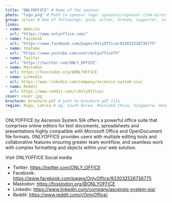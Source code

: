 ```yaml
---
title: "ONLYOFFICE" # Name of the sponsor
photo: "logo.png" # Path to sponsor logo: sponsors/<sponsor-item-directory>/logo.png
group: silver # One of followings: gold, silver, bronze, supporter, infra, record, videoi18n, swag, partner
links:
- name: Website
  url: "https://www.onlyoffice.com/"
- name: Facebook
  url: "https://www.facebook.com/pages/OnlyOffice/833032526736775"
- name: YouTube
  url: "https://www.youtube.com/user/onlyofficeTV"
- name: Twitter
  url: "https://twitter.com/ONLY_OFFICE"
- name: Mastodon
  url: https://fosstodon.org/@ONLYOFFICE
- name: Linkedin
  url: https://www.linkedin.com/company/ascensio-system-sia/
- name: Reddit
  url: https://www.reddit.com/r/OnlyOffice/
cover: cover.jpg
brochure: brochure.pdf # path to brochure pdf file
region: Riga, Latvia # eg. South Korea, Mainland China, Singapore, Hong Kong, Taiwan ...
---
```


ONLYOFFICE by Ascensio System SIA offers a powerful office suite that comprises online editors for text documents, spreadsheets and presentations highly compatible with Microsoft Office and OpenDocument file formats. ONLYOFFICE provides users with multiple editing tools and collaborative features ensuring greater team workflow, and seamless work with complex formatting and objects within your web solution.

Visit ONLYOFFICE Social media
- Twitter: https://twitter.com/ONLY_OFFICE
- Facebook: https://www.facebook.com/pages/OnlyOffice/833032526736775
- Mastodon: https://fosstodon.org/@ONLYOFFICE
- Linkedin: https://www.linkedin.com/company/ascensio-system-sia/
- Reddit: https://www.reddit.com/r/OnlyOffice/